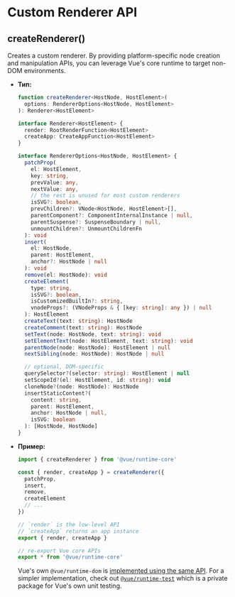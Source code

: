 # Custom Renderer API

## createRenderer()

Creates a custom renderer. By providing platform-specific node creation and manipulation APIs, you can leverage Vue's core runtime to target non-DOM environments.

- **Тип:**

  ```ts
  function createRenderer<HostNode, HostElement>(
    options: RendererOptions<HostNode, HostElement>
  ): Renderer<HostElement>

  interface Renderer<HostElement> {
    render: RootRenderFunction<HostElement>
    createApp: CreateAppFunction<HostElement>
  }

  interface RendererOptions<HostNode, HostElement> {
    patchProp(
      el: HostElement,
      key: string,
      prevValue: any,
      nextValue: any,
      // the rest is unused for most custom renderers
      isSVG?: boolean,
      prevChildren?: VNode<HostNode, HostElement>[],
      parentComponent?: ComponentInternalInstance | null,
      parentSuspense?: SuspenseBoundary | null,
      unmountChildren?: UnmountChildrenFn
    ): void
    insert(
      el: HostNode,
      parent: HostElement,
      anchor?: HostNode | null
    ): void
    remove(el: HostNode): void
    createElement(
      type: string,
      isSVG?: boolean,
      isCustomizedBuiltIn?: string,
      vnodeProps?: (VNodeProps & { [key: string]: any }) | null
    ): HostElement
    createText(text: string): HostNode
    createComment(text: string): HostNode
    setText(node: HostNode, text: string): void
    setElementText(node: HostElement, text: string): void
    parentNode(node: HostNode): HostElement | null
    nextSibling(node: HostNode): HostNode | null

    // optional, DOM-specific
    querySelector?(selector: string): HostElement | null
    setScopeId?(el: HostElement, id: string): void
    cloneNode?(node: HostNode): HostNode
    insertStaticContent?(
      content: string,
      parent: HostElement,
      anchor: HostNode | null,
      isSVG: boolean
    ): [HostNode, HostNode]
  }
  ```

- **Пример:**

  ```js
  import { createRenderer } from '@vue/runtime-core'

  const { render, createApp } = createRenderer({
    patchProp,
    insert,
    remove,
    createElement
    // ...
  })

  // `render` is the low-level API
  // `createApp` returns an app instance
  export { render, createApp }

  // re-export Vue core APIs
  export * from '@vue/runtime-core'
  ```

  Vue's own `@vue/runtime-dom` is [implemented using the same API](https://github.com/vuejs/core/blob/main/packages/runtime-dom/src/index.ts). For a simpler implementation, check out [`@vue/runtime-test`](https://github.com/vuejs/core/blob/main/packages/runtime-test/src/index.ts) which is a private package for Vue's own unit testing.
